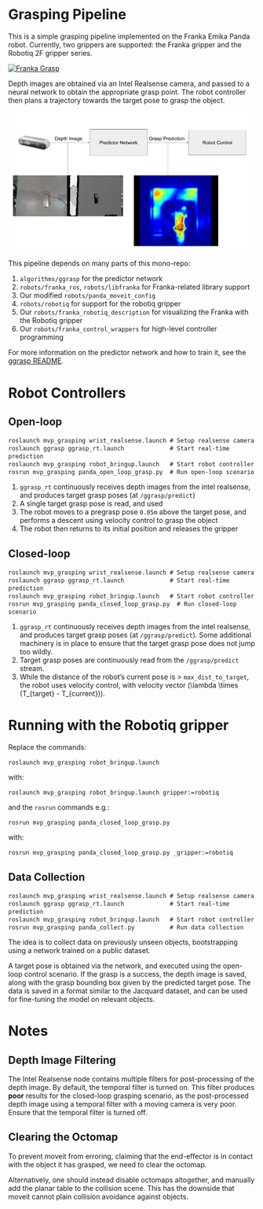 # Grasping Pipeline

This is a simple grasping pipeline implemented on the Franka Emika Panda robot.
Currently, two grippers are supported: the Franka gripper and the Robotiq 2F
gripper series.

[![Franka Grasp](https://j.gifs.com/L7op6r.gif)](https://www.youtube.com/watch?v=5qAasB84R9E)

Depth images are obtained via an Intel Realsense camera, and passed to a neural
network to obtain the appropriate grasp point. The robot controller then plans a
trajectory towards the target pose to grasp the object.

![Grasp Pipeline](media/grasp_pipeline.png)

This pipeline depends on many parts of this mono-repo:

1. `algorithms/ggrasp` for the predictor network
2. `robots/franka_ros`, `robots/libfranka` for Franka-related library support
3. Our modified `robots/panda_moveit_config`
4. `robots/robotiq` for support for the robotiq gripper
5. Our `robots/franka_robotiq_description` for visualizing the Franka with the Robotiq gripper
6. Our `robots/franka_control_wrappers` for high-level controller programming

For more information on the predictor network and how to train it, see the
[ggrasp README](../../algorithms/ggrasp/README.org).

# Robot Controllers

## Open-loop

    roslaunch mvp_grasping wrist_realsense.launch # Setup realsense camera
    roslaunch ggrasp ggrasp_rt.launch             # Start real-time prediction
    roslaunch mvp_grasping robot_bringup.launch   # Start robot controller
    rosrun mvp_grasping panda_open_loop_grasp.py  # Run open-loop scenario

1.  `ggrasp_rt` continuously receives depth images from the intel realsense, and
    produces target grasp poses (at `/ggrasp/predict`)
2.  A single target grasp pose is read, and used
3.  The robot moves to a pregrasp pose `0.05m` above the target pose, and
    performs a descent using velocity control to grasp the object
4.  The robot then returns to its initial position and releases the gripper

## Closed-loop

    roslaunch mvp_grasping wrist_realsense.launch # Setup realsense camera
    roslaunch ggrasp ggrasp_rt.launch             # Start real-time prediction
    roslaunch mvp_grasping robot_bringup.launch   # Start robot controller
    rosrun mvp_grasping panda_closed_loop_grasp.py  # Run closed-loop scenario

1.  `ggrasp_rt` continuously receives depth images from the intel realsense, and
    produces target grasp poses (at `/ggrasp/predict`). Some additional machinery
    is in place to ensure that the target grasp pose does not jump too wildly.
2.  Target grasp poses are continuously read from the `/ggrasp/predict` stream.
3.  While the distance of the robot&rsquo;s current pose is > `max_dist_to_target`, the
    robot uses velocity control, with velocity vector \(\lambda \times
       (T_{target} - T_{current})\).


# Running with the Robotiq gripper

Replace the commands:

    roslaunch mvp_grasping robot_bringup.launch

with:

    roslaunch mvp_grasping robot_bringup.launch gripper:=robotiq

and the `rosrun` commands e.g.:

    rosrun mvp_grasping panda_closed_loop_grasp.py

with:

    rosrun mvp_grasping panda_closed_loop_grasp.py _gripper:=robotiq

## Data Collection

    roslaunch mvp_grasping wrist_realsense.launch # Setup realsense camera
    roslaunch ggrasp ggrasp_rt.launch             # Start real-time prediction
    roslaunch mvp_grasping robot_bringup.launch   # Start robot controller
    rosrun mvp_grasping panda_collect.py          # Run data collection

The idea is to collect data on previously unseen objects, bootstrapping using a
network trained on a public dataset.

A target pose is obtained via the network, and executed using the open-loop
control scenario. If the grasp is a success, the depth image is saved, along
with the grasp bounding box given by the predicted target pose. The data is
saved in a format similar to the Jacquard dataset, and can be used for
fine-tuning the model on relevant objects.

# Notes

## Depth Image Filtering

The Intel Realsense node contains multiple filters for post-processing of the
depth image. By default, the temporal filter is turned on. This filter produces
**poor** results for the closed-loop grasping scenario, as the post-processed
depth image using a temporal filter with a moving camera is very poor. Ensure
that the temporal filter is turned off.

## Clearing the Octomap

To prevent moveit from erroring, claiming that the end-effector is in contact
with the object it has grasped, we need to clear the octomap.

Alternatively, one should instead disable octomaps altogether, and manually add
the planar table to the collision scene. This has the downside that moveit
cannot plain collision avoidance against objects.
